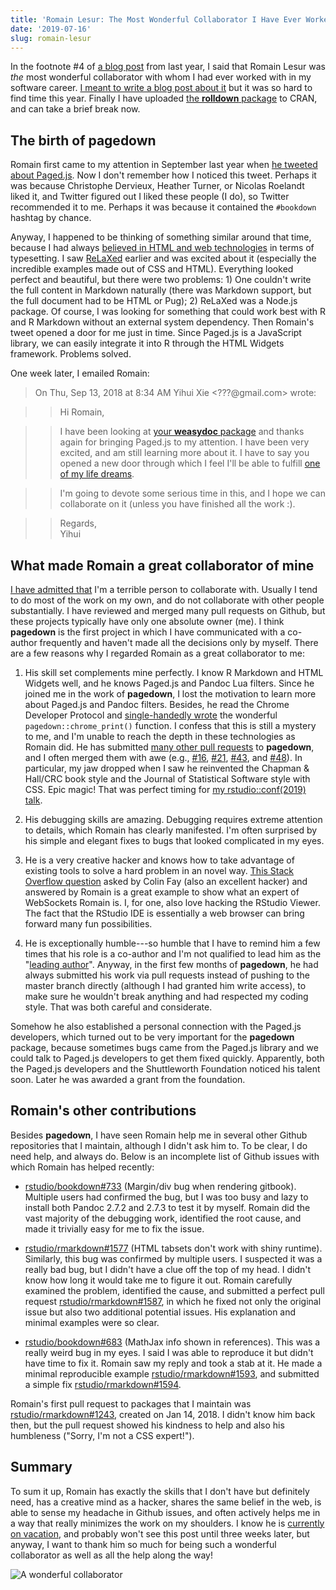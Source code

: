 ```yaml
---
title: 'Romain Lesur: The Most Wonderful Collaborator I Have Ever Worked With'
date: '2019-07-16'
slug: romain-lesur
---
```


In the footnote #4 of [a blog post](/en/2018/11/dependency-winner/) from last year, I said that Romain Lesur was *the* most wonderful collaborator with whom I had ever worked with in my software career. [I meant to write a blog post about it](https://twitter.com/jozefhajnala/status/1089607705289990144) but it was so hard to find time this year. Finally I have uploaded [the **rolldown** package](https://github.com/yihui/rolldown) to CRAN, and can take a brief break now.

## The birth of pagedown

Romain first came to my attention in September last year when [he tweeted about Paged.js](https://twitter.com/RLesur/status/1037126641846312967). Now I don't remember how I noticed this tweet. Perhaps it was because Christophe Dervieux, Heather Turner, or Nicolas Roelandt liked it, and Twitter figured out I liked these people (I do), so Twitter recommended it to me. Perhaps it was because it contained the `#bookdown` hashtag by chance.

Anyway, I happened to be thinking of something similar around that time, because I had always [believed in HTML and web technologies](/en/2018/07/in-html-i-trust/) in terms of typesetting. I saw [ReLaXed](https://github.com/RelaxedJS/ReLaXed) earlier and was excited about it (especially the incredible examples made out of CSS and HTML). Everything looked perfect and beautiful, but there were two problems: 1) One couldn't write the full content in Markdown naturally (there was Markdown support, but the full document had to be HTML or Pug); 2) ReLaXed was a Node.js package. Of course, I was looking for something that could work best with R and R Markdown without an external system dependency. Then Romain's tweet opened a door for me just in time. Since Paged.js is a JavaScript library, we can easily integrate it into R through the HTML Widgets framework. Problems solved.

One week later, I emailed Romain:

> On Thu, Sep 13, 2018 at 8:34 AM Yihui Xie \<???@gmail.com> wrote:

> > Hi Romain,

> > I have been looking at [your **weasydoc** package](https://github.com/RLesur/weasydoc) and thanks again for bringing Paged.js to my attention. I have been very excited, and am still learning more about it. I have to say you opened a new door through which I feel I'll be able to fulfill [one of my life dreams](/en/2018/07/in-html-i-trust/).

> > I'm going to devote some serious time in this, and I hope we can collaborate on it (unless you have finished all the work :).

> > Regards,  
Yihui

## What made Romain a great collaborator of mine

[I have admitted that](/en/2018/02/career-crisis/) I'm a terrible person to collaborate with. Usually I tend to do most of the work on my own, and do not collaborate with other people substantially. I have reviewed and merged many pull requests on Github, but these projects typically have only one absolute owner (me). I think **pagedown** is the first project in which I have communicated with a co-author frequently and haven't made all the decisions only by myself. There are a few reasons why I regarded Romain as a great collaborator to me:

1. His skill set complements mine perfectly. I know R Markdown and HTML Widgets well, and he knows Paged.js and Pandoc Lua filters. Since he joined me in the work of **pagedown**, I lost the motivation to learn more about Paged.js and Pandoc filters. Besides, he read the Chrome Developer Protocol and [single-handedly wrote](https://github.com/rstudio/pagedown/pull/30) the wonderful `pagedown::chrome_print()` function. I confess that this is still a mystery to me, and I'm unable to reach the depth in these technologies as Romain did. He has submitted [many other pull requests](https://github.com/rstudio/pagedown/pulls?q=is%3Apr+author%3ARLesur) to **pagedown**, and I often merged them with awe (e.g., [#16](https://github.com/rstudio/pagedown/pull/16), [#21](https://github.com/rstudio/pagedown/pull/21), [#43](https://github.com/rstudio/pagedown/pull/43), and [#48](https://github.com/rstudio/pagedown/pull/48)). In particular, my jaw dropped when I saw he reinvented the Chapman & Hall/CRC book style and the Journal of Statistical Software style with CSS. Epic magic! That was perfect timing for [my rstudio::conf(2019) talk](https://resources.rstudio.com/rstudio-conf-2019/pagedown-creating-beautiful-pdfs-with-r-markdown-and-css).

1. His debugging skills are amazing. Debugging requires extreme attention to details, which Romain has clearly manifested. I'm often surprised by his simple and elegant fixes to bugs that looked complicated in my eyes.

1. He is a very creative hacker and knows how to take advantage of existing tools to solve a hard problem in an novel way. [This Stack Overflow question](https://stackoverflow.com/q/50946083/559676) asked by Colin Fay (also an excellent hacker) and answered by Romain is a great example to show what an expert of WebSockets Romain is. I, for one, also love hacking the RStudio Viewer. The fact that the RStudio IDE is essentially a web browser can bring forward many fun possibilities.

1. He is exceptionally humble---so humble that I have to remind him a few times that his role is a co-author and I'm not qualified to lead him as the "[leading author](https://twitter.com/xieyihui/status/1110978126618771458)". Anyway, in the first few months of **pagedown**, he had always submitted his work via pull requests instead of pushing to the master branch directly (although I had granted him write access), to make sure he wouldn't break anything and had respected my coding style. That was both careful and considerate.

Somehow he also established a personal connection with the Paged.js developers, which turned out to be very important for the **pagedown** package, because sometimes bugs came from the Paged.js library and we could talk to Paged.js developers to get them fixed quickly. Apparently, both the Paged.js developers and the Shuttleworth Foundation noticed his talent soon. Later he was awarded a grant from the foundation.

## Romain's other contributions

Besides **pagedown**, I have seen Romain help me in several other Github repositories that I maintain, although I didn't ask him to. To be clear, I do need help, and always do. Below is an incomplete list of Github issues with which Romain has helped recently:

- [rstudio/bookdown#733](https://github.com/rstudio/bookdown/issues/733) (Margin/div bug when rendering gitbook). Multiple users had confirmed the bug, but I was too busy and lazy to install both Pandoc 2.7.2 and 2.7.3 to test it by myself. Romain did the vast majority of the debugging work, identified the root cause, and made it trivially easy for me to fix the issue.

- [rstudio/rmarkdown#1577](https://github.com/rstudio/rmarkdown/issues/1577) (HTML tabsets don't work with shiny runtime). Similarly, this bug was confirmed by multiple users. I suspected it was a really bad bug, but I didn't have a clue off the top of my head. I didn't know how long it would take me to figure it out. Romain carefully examined the problem, identified the cause, and submitted a perfect pull request [rstudio/rmarkdown#1587](https://github.com/rstudio/rmarkdown/pull/1587), in which he fixed not only the original issue but also two additional potential issues. His explanation and minimal examples were so clear.

- [rstudio/bookdown#683](https://github.com/rstudio/bookdown/issues/683) (MathJax info shown in references). This was a really weird bug in my eyes. I said I was able to reproduce it but didn't have time to fix it. Romain saw my reply and took a stab at it. He made a minimal reproducible example [rstudio/rmarkdown#1593](https://github.com/rstudio/rmarkdown/issues/1593), and submitted a simple fix [rstudio/rmarkdown#1594](https://github.com/rstudio/rmarkdown/pull/1594).

Romain's first pull request to packages that I maintain was [rstudio/rmarkdown#1243](https://github.com/rstudio/rmarkdown/pull/1243), created on Jan 14, 2018. I didn't know him back then, but the pull request showed his kindness to help and also his humbleness ("Sorry, I'm not a CSS expert!").

## Summary

To sum it up, Romain has exactly the skills that I don't have but definitely need, has a creative mind as a hacker, shares the same belief in the web, is able to sense my headache in Github issues, and often actively helps me in a way that really minimizes the work on my shoulders. I know he is [currently on vacation](https://github.com/rstudio/pagedown/issues/120#issuecomment-511243498), and probably won't see this post until three weeks later, but anyway, I want to thank him so much for being such a wonderful collaborator as well as all the help along the way!

![A wonderful collaborator](https://slides.yihui.name/gif/duiyou-4.gif)
